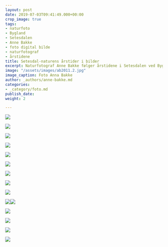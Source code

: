 ```yaml
---
layout: post
date: 2019-07-03T09:41:49.000+00:00
crop_image: true
tags:
- naturfoto
- Bygland
- Setesdalen
- Anne Bakke
- foto digital bilde
- naturfotograf
- årstidene
title: Setesdal-naturens årstider i bilder
excerpt: Naturfotograf Anne Bakke følger årstidene i Setesdalen ved Byglandsfjorden.
image: "/assets/images/ab2011.2.jpg"
image_caption: Foto Anna Bakke
author: _authors/anne-bakke.md
categories:
- _category/foto.md
publish_date: 
weight: 2

---
```

![](/assets/images/ab2012.jpg)

![](/assets/images/ab6.JPG)

![](/assets/images/ab.eik.jpg)

![](/assets/images/ab.1007-1.jpg)

![](/assets/images/grendi-1.jpg)

![](/assets/images/ab.08.jpg)

![](/assets/images/ab3-3.jpg)

![](/assets/images/ab8.jpg)

![](/assets/images/ab2011-1.jpg)

![](/assets/images/ab2012.jpg)![](/assets/images/grendi2.jpg)

![](/assets/images/ab4-1.jpg)

![](/assets/images/ab2011.1.jpg)

![](/assets/images/ab12.jpg)

![](/assets/images/ab2011.0-2.jpg)